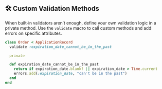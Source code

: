 ## 🛠️ Custom Validation Methods
When built‑in validators aren’t enough, define your own validation logic in a private method. Use the `validate` macro to call custom methods and add errors on specific attributes.

```ruby
class Order < ApplicationRecord
  validate :expiration_date_cannot_be_in_the_past

  private

  def expiration_date_cannot_be_in_the_past
    return if expiration_date.blank? || expiration_date > Time.current
    errors.add(:expiration_date, "can't be in the past")
  end
end
```
